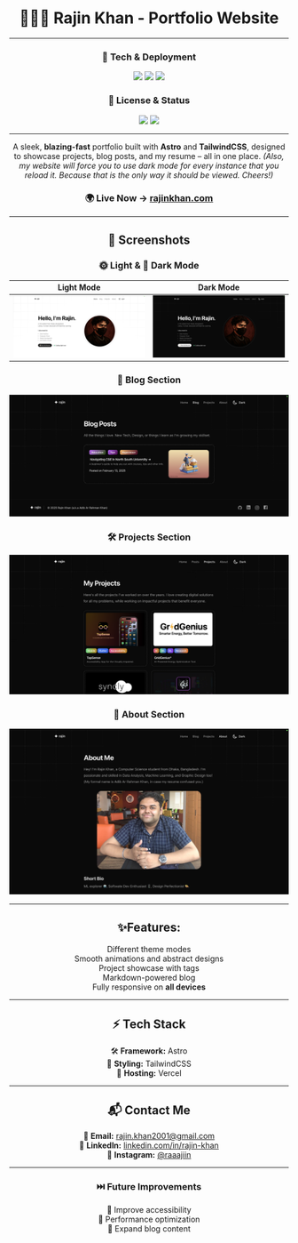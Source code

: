 <div align="center">

# **🧑🏻‍💻 Rajin Khan - Portfolio Website**  

---

### **📲 Tech & Deployment**
<p align="center">
  <img src="https://img.shields.io/badge/Built%20With-Astro-blueviolet?style=for-the-badge&logo=astro&logoColor=white" />
  <img src="https://img.shields.io/badge/Styled%20With-TailwindCSS-38B2AC?style=for-the-badge&logo=tailwindcss&logoColor=white" />
  <img src="https://img.shields.io/badge/Deployed%20On-Vercel-black?style=for-the-badge&logo=vercel&logoColor=white" />
</p>

### **📜 License & Status**
<p align="center">
  <img src="https://img.shields.io/github/license/rajin-khan/Portfolio?style=for-the-badge&color=blue" />
  <img src="https://img.shields.io/website?down_message=Offline&up_message=Live&url=https%3A%2F%2Frajinkhan.vercel.app&style=for-the-badge&color=brightgreen" />
</p>

---

A sleek, **blazing-fast** portfolio built with **Astro** and **TailwindCSS**, designed to showcase projects, blog posts, and my resume – all in one place. 
*(Also, my website will force you to use dark mode for every instance that you reload it. Because that is the only way it should be viewed. Cheers!)*

### **🌍 Live Now →** [rajinkhan.com](https://rajinkhan.com)

---

## **📸 Screenshots**
### 🌞 Light & 🌙 Dark Mode  
| Light Mode  | Dark Mode  |
|---|---|
| ![Light Mode](./light1.png) | ![Dark Mode](./dark1.png) |

### **📝 Blog Section**  
![Posts Preview](./dark2.png)

### **🛠️ Projects Section**  
![Projects Preview](./dark3.png)

### **🍻 About Section**  
![About Preview](./dark4.png)

---

## **✨Features:**
Different theme modes  
Smooth animations and abstract designs  
Project showcase with tags  
Markdown-powered blog  
Fully responsive on **all devices**  

---

## **⚡ Tech Stack**
🛠 **Framework:** Astro  
🎨 **Styling:** TailwindCSS  
🚀 **Hosting:** Vercel  

---

## **📬 Contact Me**
📧 **Email:** [rajin.khan2001@gmail.com](mailto:rajin.khan2001@gmail.com)  
🔗 **LinkedIn:** [linkedin.com/in/rajin-khan](https://linkedin.com/in/rajin-khan)  
📸 **Instagram:** [@raaajiin](https://instagram.com/raaajiin)  

---

### **⏭️ Future Improvements**
🔹 Improve accessibility  
🔹 Performance optimization  
🔹 Expand blog content  

</div>